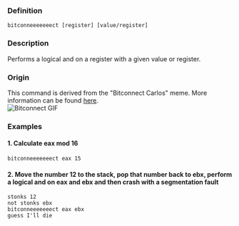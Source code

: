 ### Definition
```bitconneeeeeeect [register] [value/register]```
### Description
Performs a logical and on a register with a given value or register.

### Origin
This command is derived from the "Bitconnect Carlos" meme. More information can be found [here](https://knowyourmeme.com/memes/bitconnect-carlos). \
![Bitconnect GIF](https://media.tenor.com/images/b8a1e87bb428e9e36926151d072aa991/tenor.gif)

### Examples
#### 1. Calculate eax mod 16
```
bitconneeeeeeect eax 15
```

#### 2. Move the number 12 to the stack, pop that number back to ebx, perform a logical and on eax and ebx and then crash with a segmentation fault
```
stonks 12
not stonks ebx
bitconneeeeeeect eax ebx
guess I'll die
```